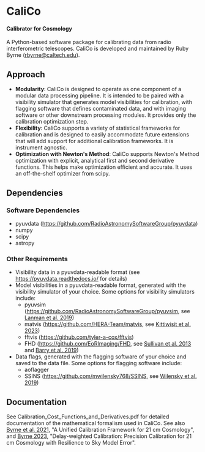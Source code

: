 # CaliCo
#### Calibrator for Cosmology

A Python-based software package for calibrating data from radio interferometric telescopes.
CaliCo is developed and maintained by Ruby Byrne (rbyrne@caltech.edu).

## Approach

* **Modularity**: CaliCo is designed to operate as one component of a modular data processing pipeline. It is intended to be paired with a visibility simulator that generates model visibilities for calibration, with flagging software that defines contaminated data, and with imaging software or other downstream processing modules. It provides only the calibration optimization step.
* **Flexibility**: CaliCo supports a variety of statistical frameworks for calibration and is designed to easily accommodate future extensions that will add support for additional calibration frameworks. It is instrument agnostic.
* **Optimization with Newton's Method**: CaliCo supports Newton's Method optimization with explicit, analytical first and second derivative functions. This helps make optimization efficient and accurate. It uses an off-the-shelf optimizer from scipy.

## Dependencies

### Software Dependencies

* pyuvdata (https://github.com/RadioAstronomySoftwareGroup/pyuvdata)
* numpy
* scipy
* astropy

### Other Requirements

* Visibility data in a pyuvdata-readable format (see https://pyuvdata.readthedocs.io/ for details)
* Model visibilities in a pyuvdata-readable format, generated with the visibility simulator of your choice. Some options for visibility simulators include:
    * pyuvsim (https://github.com/RadioAstronomySoftwareGroup/pyuvsim, see [Lanman et al. 2019](https://doi.org/10.21105/joss.01234))
    * matvis (https://github.com/HERA-Team/matvis, see [Kittiwisit et al. 2023](https://doi.org/10.48550/arXiv.2312.09763))
    * fftvis (https://github.com/tyler-a-cox/fftvis)
    * FHD (https://github.com/EoRImaging/FHD, see [Sullivan et al. 2013](https://doi.org/10.1088/0004-637X/759/1/17) and [Barry et al. 2019](https://doi.org/10.1017/pasa.2019.21))
* Data flags, generated with the flagging software of your choice and saved to the data file. Some options for flagging software include:
    * aoflagger
    * SSINS (https://github.com/mwilensky768/SSINS, see [Wilensky et al. 2019](https://doi.org/10.1088/1538-3873/ab3cad))

## Documentation

See Calibration_Cost_Functions_and_Derivatives.pdf for detailed documentation of the mathematical formalism used in CaliCo. See also [Byrne et al. 2021](https://doi.org/10.1093/mnras/stab647), "A Unified Calibration Framework for 21 cm Cosmology", and [Byrne 2023](https://doi.org/10.3847/1538-4357/acac95), "Delay-weighted Calibration: Precision Calibration for 21 cm Cosmology with Resilience to Sky Model Error".